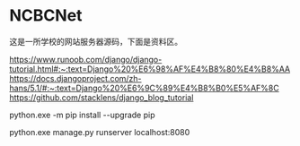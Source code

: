 # NCBCNet
这是一所学校的网站服务器源码，下面是资料区。






https://www.runoob.com/django/django-tutorial.html#:~:text=Django%20%E6%98%AF%E4%B8%80%E4%B8%AA
https://docs.djangoproject.com/zh-hans/5.1/#:~:text=Django%20%E6%9C%89%E4%B8%B0%E5%AF%8C
https://github.com/stacklens/django_blog_tutorial



python.exe -m pip install --upgrade pip

python.exe manage.py runserver localhost:8080